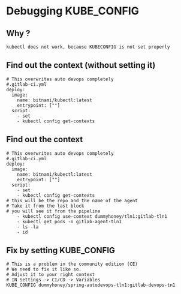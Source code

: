 # Debugging KUBE_CONFIG

## Why ? 

```
kubectl does not work, because KUBECONFIG is not set properly  

```

## Find out the context (without setting it)

```
# This overwrites auto devops completely 
#.gitlab-ci.yml 
deploy:
  image:
    name: bitnami/kubectl:latest
    entrypoint: [""]
  script:
    - set
    - kubectl config get-contexts
```

## Find out the context 

```
# This overwrites auto devops completely 
#.gitlab-ci.yml 
deploy:
  image:
    name: bitnami/kubectl:latest
    entrypoint: [""]
  script:
    - set
    - kubectl config get-contexts
# this will be the repo and the name of the agent 
# Take it from the last block 
# you will see it from the pipeline 
    - kubectl config use-context dummyhoney/tln1:gitlab-tln1
    - kubectl get pods -n gitlab-agent-tln1
    - ls -la
    - id
```

## Fix by setting KUBE_CONFIG 

```
# This is a problem in the community edition (CE) 
# We need to fix it like so.
# Adjust it to your right context
# IN Settings -> CI/CD -> Variables 
KUBE_CONFIG dummyhoney/spring-autodevops-tln1:gitlab-devops-tn1 

```
